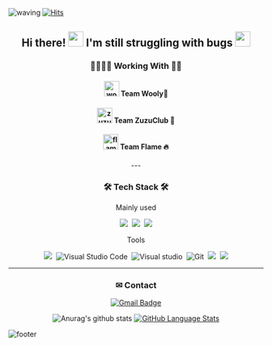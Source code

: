 
![waving](https://capsule-render.vercel.app/api?type=waving&height=200&text=SoyeonPark&fontColor=ffffff&fontAlign=70&fontAlignY=40&color=gradient)
[![Hits](https://hits.seeyoufarm.com/api/count/incr/badge.svg?url=https%3A%2F%2Fgithub.com%2Fpaksuua&count_bg=%2379C83D&title_bg=%23555555&icon=&icon_color=%23E7E7E7&title=hits&edge_flat=true)](https://hits.seeyoufarm.com)

<div align=center>


<h2 align="center"> Hi there! <img src="https://raw.githubusercontent.com/MartinHeinz/MartinHeinz/master/wave.gif" width="30px"> I'm still struggling with bugs <img src="https://media.giphy.com/media/WUlplcMpOCEmTGBtBW/giphy.gif" width="30"> </h2>



<h3>👨‍👩‍👧‍👦 Working With 👩‍💻 </h3>
<h4> <img width="30px" alt="wooly_logo" src="https://user-images.githubusercontent.com/43838030/114301612-9b230180-9b00-11eb-889e-dd7981d2a5ae.png"> Team Wooly💜 </h4>
<h4> <img width="30px" alt="zuzuclub_logo" src="https://user-images.githubusercontent.com/43838030/114815363-01ee3680-9df1-11eb-8154-df01dca81679.png"> Team ZuzuClub 🐆</h4>
<h4> <img width="30px" alt="flame_logo" src="https://user-images.githubusercontent.com/43838030/150627434-53fc1bab-5a33-4e3a-87f8-b9fa0ea4066e.png"> Team Flame 🔥</h4>
---

<h3>🛠 Tech Stack 🛠</h3>
<p> Mainly used </p>
<p>
  <img src="https://img.shields.io/badge/Android-3DDC84?style=flat-square&logo=Android&logoColor=white"/></a>&nbsp 
  <img src="https://img.shields.io/badge/Kotlin-0095D5?style=flat-square&logo=Kotlin&logoColor=white"/></a>&nbsp 
  <img src="https://img.shields.io/badge/Java-007396?style=flat-square&logo=Java&logoColor=white"/></a>
  

<p> Tools </p>
<p>
  <img src="https://img.shields.io/badge/Android Studio-3DDC84?style=flat-square&logo=Android-Studio&logoColor=white"/>&nbsp 
  <img alt="Visual Studio Code" src="https://img.shields.io/badge/-Visual Studio Code-007ACC?style=flat-square&logo=Visual%20Studio%20Code&logoColor=white" />&nbsp 
  <img alt="Visual studio" src="https://img.shields.io/badge/Visual%20studio%20-5C2D91.svg?&style=flat-square&logo=visual-studio"/>&nbsp 
  <img alt="Git" src="https://img.shields.io/badge/-Git-F05032?style=flat-square&logo=Git&logoColor=white" />&nbsp 
  <img src="https://img.shields.io/badge/Notion-000000?style=flat-square&logo=Notion&logoColor=white"/>&nbsp 
  <img src="https://img.shields.io/badge/Slack-4A154B?style=flat-square&logo=Slack&logoColor=white"/>
<!--   <img src="https://img.shields.io/badge/-Visual%20Studio%20Code-%23007ACC?style=for-the-badge&logo=Visual-Studio-Code" />
  <img alt="Visual Studio Code" src="https://img.shields.io/badge/-Visual%20Studio%20Code-21262d?style=plastic&logo=visual-studio-code&logoColor=007ACC" title="Visual Studio Code" />
 -->

---
  
### ✉ Contact
[![Gmail Badge](https://img.shields.io/badge/Gmail-d14836?style=flat-square&logo=Gmail&logoColor=white&link=mailto:mailto:paksuua@gmail.com)](mailto:paksuua@gmail.com)
  
![Anurag's github stats](https://github-readme-stats.vercel.app/api?username=paksuua&show_icons=true&theme=flag-india&hide_border=true)
[![GitHub Language Stats](https://github-readme-stats.vercel.app/api/top-langs/?username=paksuua&langs_count=8&theme=flag-india&layout=compact&hide_border=true)]()
<!--[![solved.ac tier](http://mazassumnida.wtf/api/generate_badge?boj=paksuua)](https://solved.ac/paksuua)-->
<!--[![willianrod's wakatime stats](https://github-readme-stats.vercel.app/api/wakatime?username=paksuua&theme=flag-india&layout=compact)](https://github.com/anuraghazra/github-readme-stats)-->
</div>

![footer](https://capsule-render.vercel.app/api?type=waving&color=auto&height=100&section=footer)

<!--
#### Solved.ac 프로필
[![solved.ac Profile](http://mazassumnida.wtf/api/generate_badge?boj=paksuua)](https://solved.ac/profile/paksuua)


**paksuua/paksuua** is a ✨ _special_ ✨ repository because its `README.md` (this file) appears on your GitHub profile.
### Hi there 👋
Here are some ideas to get you started:

- 🔭 I’m currently working on ...
- 🌱 I’m currently learning ...
- 👯 I’m looking to collaborate on ...
- 🤔 I’m looking for help with ...
- 💬 Ask me about ...
- 📫 How to reach me: ...
- 😄 Pronouns: ...
- ⚡ Fun fact: ...
-->
